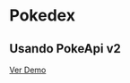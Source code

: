 # Pokedex
## Usando PokeApi v2
<a href='https://luisangelsalcedo.github.io/pokedex/' target='_blank'>Ver Demo</a>